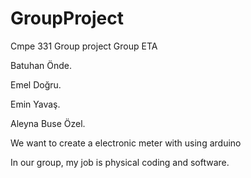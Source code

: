 # GroupProject

Cmpe 331 Group project Group ETA

Batuhan Önde.

Emel Doğru.

Emin Yavaş.

Aleyna Buse Özel.

We want to create a electronic meter with using arduino

In our group, my job is physical coding and software.
